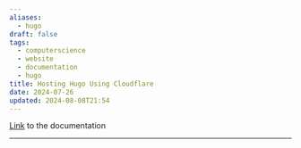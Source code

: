 ```yaml
---
aliases:
  - hugo
draft: false
tags:
  - computerscience
  - website
  - documentation
  - hugo
title: Hosting Hugo Using Cloudflare
date: 2024-07-26
updated: 2024-08-08T21:54
---
```


[Link](https://developers.cloudflare.com/pages/framework-guides/deploy-a-hugo-site/) to the documentation

-------------------------------------------------------------------------------



